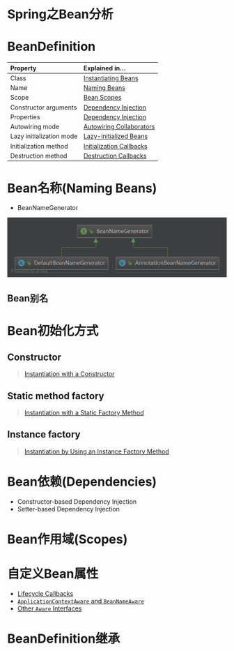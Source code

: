 # Spring之Bean分析

# BeanDefinition

| Property                 | Explained in…                                                |
| :----------------------- | :----------------------------------------------------------- |
| Class                    | [Instantiating Beans](https://docs.spring.io/spring-framework/docs/5.1.18.RELEASE/spring-framework-reference/core.html#beans-factory-class) |
| Name                     | [Naming Beans](https://docs.spring.io/spring-framework/docs/5.1.18.RELEASE/spring-framework-reference/core.html#beans-beanname) |
| Scope                    | [Bean Scopes](https://docs.spring.io/spring-framework/docs/5.1.18.RELEASE/spring-framework-reference/core.html#beans-factory-scopes) |
| Constructor arguments    | [Dependency Injection](https://docs.spring.io/spring-framework/docs/5.1.18.RELEASE/spring-framework-reference/core.html#beans-factory-collaborators) |
| Properties               | [Dependency Injection](https://docs.spring.io/spring-framework/docs/5.1.18.RELEASE/spring-framework-reference/core.html#beans-factory-collaborators) |
| Autowiring mode          | [Autowiring Collaborators](https://docs.spring.io/spring-framework/docs/5.1.18.RELEASE/spring-framework-reference/core.html#beans-factory-autowire) |
| Lazy initialization mode | [Lazy-initialized Beans](https://docs.spring.io/spring-framework/docs/5.1.18.RELEASE/spring-framework-reference/core.html#beans-factory-lazy-init) |
| Initialization method    | [Initialization Callbacks](https://docs.spring.io/spring-framework/docs/5.1.18.RELEASE/spring-framework-reference/core.html#beans-factory-lifecycle-initializingbean) |
| Destruction method       | [Destruction Callbacks](https://docs.spring.io/spring-framework/docs/5.1.18.RELEASE/spring-framework-reference/core.html#beans-factory-lifecycle-disposablebean) |

# Bean名称(Naming Beans)

- BeanNameGenerator

![DefaultBeanNameGenerator](images/spring之Bean分析/DefaultBeanNameGenerator.png)

## Bean别名



# Bean初始化方式

## Constructor

> [Instantiation with a Constructor](https://docs.spring.io/spring-framework/docs/5.1.18.RELEASE/spring-framework-reference/core.html#beans-factory-class-ctor)

## Static method factory

> [Instantiation with a Static Factory Method](https://docs.spring.io/spring-framework/docs/5.1.18.RELEASE/spring-framework-reference/core.html#beans-factory-class-static-factory-method)

## Instance factory

> [Instantiation by Using an Instance Factory Method](https://docs.spring.io/spring-framework/docs/5.1.18.RELEASE/spring-framework-reference/core.html#beans-factory-class-instance-factory-method)

# Bean依赖(Dependencies)

- Constructor-based Dependency Injection
- Setter-based Dependency Injection

# Bean作用域(Scopes)

# 自定义Bean属性

- [Lifecycle Callbacks](https://docs.spring.io/spring-framework/docs/5.1.18.RELEASE/spring-framework-reference/core.html#beans-factory-lifecycle)
- [`ApplicationContextAware` and `BeanNameAware`](https://docs.spring.io/spring-framework/docs/5.1.18.RELEASE/spring-framework-reference/core.html#beans-factory-aware)
- [Other `Aware` Interfaces](https://docs.spring.io/spring-framework/docs/5.1.18.RELEASE/spring-framework-reference/core.html#aware-list)

# BeanDefinition继承

